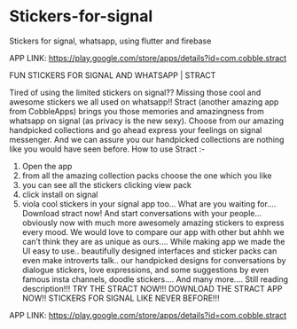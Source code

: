# Stickers-for-signal
Stickers for signal, whatsapp, using flutter and firebase

APP LINK: 
https://play.google.com/store/apps/details?id=com.cobble.stract

FUN STICKERS FOR SIGNAL AND WHATSAPP | STRACT


Tired of using the limited stickers on signal?? Missing those cool and awesome stickers we all used on whatsapp!! Stract (another amazing app from CobbleApps) brings you those memories and amazingness from whatsapp on signal (as privacy is the new sexy).
Choose from our amazing handpicked collections and go ahead express your feelings on signal messenger. And we can assure you our handpicked collections are nothing like you would have seen before.
How to use Stract :-
1) Open the app
2) from all the amazing collection packs choose the one which you like
3) you can see all the stickers clicking view pack
4) click install on signal
5) viola cool stickers in your signal app too…
What are you waiting for…. Download stract now! And start conversations with your people… obviously now with much more awesomely amazing stickers to express every mood.
We would love to compare our app with other but ahhh we can’t think they are as unique as ours…. While making app we made the UI easy to use.. beautifully designed interfaces and sticker packs can even make introverts talk.. our handpicked designs for conversations by dialogue stickers, love expressions, and some suggestions by even famous insta channels, doodle stickers…. And many more…. Still reading description!!! TRY THE STRACT NOW!!! DOWNLOAD THE STRACT APP NOW!!
STICKERS FOR SIGNAL LIKE NEVER BEFORE!!!


APP LINK: 
https://play.google.com/store/apps/details?id=com.cobble.stract

